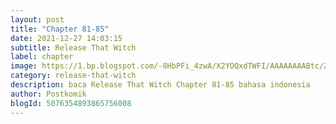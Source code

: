 ```yaml
---
layout: post 
title: "Chapter 81-85"
date: 2021-12-27 14:03:15
subtitle: Release That Witch
label: chapter
image: https://1.bp.blogspot.com/-8HbPFi_4zwA/X2YOQxdTWFI/AAAAAAAABtc/ZjC0JIX7L0U2HaOAmowwAI8VFU6UIeuVwCLcBGAsYHQ/s72-c/rtw-794747-eGILJ7Is.jpg
category: release-that-witch
description: baca Release That Witch Chapter 81-85 bahasa indonesia 
author: Postkomik
blogId: 5076354893865756008
---
```

